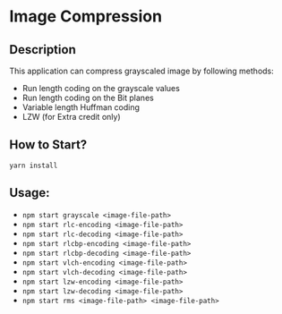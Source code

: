 # Image Compression

## Description

This application can compress grayscaled image by following methods:

-   Run length coding on the grayscale values
-   Run length coding on the Bit planes
-   Variable length Huffman coding
-   LZW (for Extra credit only)

## How to Start?

`yarn install`

## Usage:

-   `npm start grayscale <image-file-path>`
-   `npm start rlc-encoding <image-file-path>`
-   `npm start rlc-decoding <image-file-path>`
-   `npm start rlcbp-encoding <image-file-path>`
-   `npm start rlcbp-decoding <image-file-path>`
-   `npm start vlch-encoding <image-file-path>`
-   `npm start vlch-decoding <image-file-path>`
-   `npm start lzw-encoding <image-file-path>`
-   `npm start lzw-decoding <image-file-path>`
-   `npm start rms <image-file-path> <image-file-path>`
